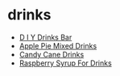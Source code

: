 # drinks

 * [D I Y Drinks Bar](../index/d/d-i-y-drinks-bar-234784.json)
 * [Apple Pie Mixed Drinks](../index/a/apple-pie-mixed-drinks.json)
 * [Candy Cane Drinks](../index/c/candy-cane-drinks.json)
 * [Raspberry Syrup For Drinks](../index/r/raspberry-syrup-for-drinks.json)
